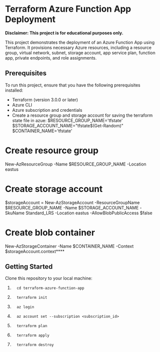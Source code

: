 # Terraform Azure Function App Deployment

**Disclaimer: This project is for educational purposes only.**

This project demonstrates the deployment of an Azure Function App using Terraform. It provisions necessary Azure resources, including a resource group, virtual network, subnet, storage account, app service plan, function app, private endpoints, and role assignments.


## Prerequisites

To run this project, ensure that you have the following prerequisites installed:

- Terraform (version 3.0.0 or later)
- Azure CLI
- Azure subscription and credentials
- Create a resource group and storage account for saving the terraform state file in azue:
$RESOURCE_GROUP_NAME='tfstate'
$STORAGE_ACCOUNT_NAME="tfstate$(Get-Random)"
$CONTAINER_NAME='tfstate'

# Create resource group
New-AzResourceGroup -Name $RESOURCE_GROUP_NAME -Location eastus

# Create storage account
$storageAccount = New-AzStorageAccount -ResourceGroupName $RESOURCE_GROUP_NAME -Name $STORAGE_ACCOUNT_NAME -SkuName Standard_LRS -Location eastus -AllowBlobPublicAccess $false

# Create blob container
New-AzStorageContainer -Name $CONTAINER_NAME -Context $storageAccount.context****

## Getting Started

 Clone this repository to your local machine:

1. ```shell
     cd terraform-azure-function-app
2. ```shell
     terraform init
3. ```shell
     az login
4. ```shell
     az account set --subscription <subscription_id>
5. ```shell
     terraform plan
6. ```shell
     terraform apply
7. ```shell
     terraform destroy

